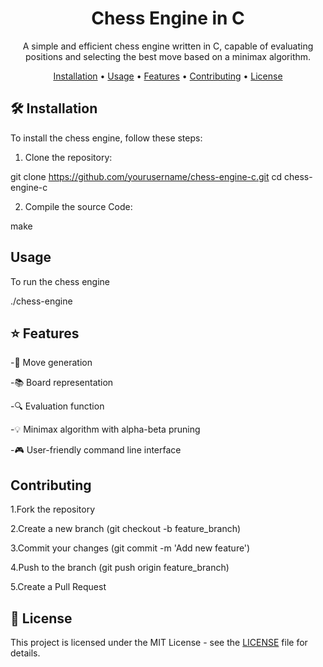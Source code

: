 
<h1 align="center">Chess Engine in C</h1>

<p align="center">
  A simple and efficient chess engine written in C, capable of evaluating positions and selecting the best move based on a minimax algorithm.
</p>

<p align="center">
  <a href="#installation">Installation</a> •
  <a href="#usage">Usage</a> •
  <a href="#features">Features</a> •
  <a href="#contributing">Contributing</a> •
  <a href="#license">License</a>
</p>

## 🛠️ Installation

To install the chess engine, follow these steps:

1. Clone the repository:

git clone https://github.com/yourusername/chess-engine-c.git
cd chess-engine-c

2. Compile the source Code: 

make 

## Usage 
To run the chess engine 

./chess-engine

## ⭐ Features 

-🎯 Move generation

-📚 Board representation

-🔍 Evaluation function

-💡 Minimax algorithm with alpha-beta pruning

-🎮 User-friendly command line interface

## Contributing 

1.Fork the repository

2.Create a new branch (git checkout -b feature_branch)

3.Commit your changes (git commit -m 'Add new feature')

4.Push to the branch (git push origin feature_branch)

5.Create a Pull Request

 ## 📄 License

This project is licensed under the MIT License - see the [LICENSE](LICENSE) file for details.

